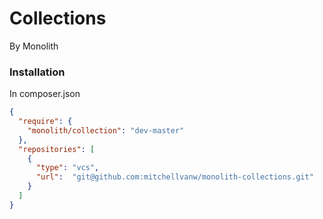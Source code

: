 # Collections
By Monolith

### Installation
In composer.json
```json
{
  "require": {
    "monolith/collection": "dev-master"
  },
  "repositories": [
    {
      "type": "vcs",
      "url":  "git@github.com:mitchellvanw/monolith-collections.git"
    }
  ]
}
```
